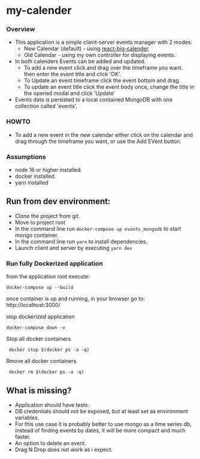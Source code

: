 # my-calender
### Overview
* This application is a simple client-server events manager with 2 modes:
  * New Calendar (default) - using  [react-big-calender](https://www.npmjs.com/package/react-big-calendar).
  * Old Calendar - using my own controller for displaying events.
* In both calenders Events can be added and updated.
  * To add a new event click and drag over the timeframe you want. then enter the event title and click 'OK'.
  * To Update an event timeframe click the event bottom and drag.
  * To update an event title click the event body once, change the title in the opened modal and click 'Update'
* Events data is persisted to a local contained MongoDB with one collection called 'events'.

### HOWTO
* To add a new event in the new calendar either click on the calendar and drag through the timeframe you want, or use the Add EVent button.


### Assumptions
- node 16 or higher installed.
- docker installed.
- yarn installed

## Run from dev environment:
- Clone the project from git.
- Move to project root
- In the command line run `docker-compose up events_mongodb` to start mongo container.
- In the command line run `yarn` to install dependencies.
- Launch client and server by executing `yarn dev`

### Run fully Dockerized application
from the application root execute:
```shell
docker-compose up --build
```

once container is up and running, in your browser go to:
http://localhost:3000/

stop dockerized application

```shell
docker-compose down -v
```

Stop all docker containers
```shell
 docker stop $(docker ps -a -q)
```
Rmove all docker containers
```shell
 docker rm $(docker ps -a -q)
```

## What is missing?
- Application should have tests.
- DB credentials should not be exposed, but at least set as environment variables.
- For this use case it is probably better to use mongo as a time series db, instead 
of finding events by dates, it will be more compact and much faster.
- An option to delete an event.
- Drag N Drop does not work as i expect.